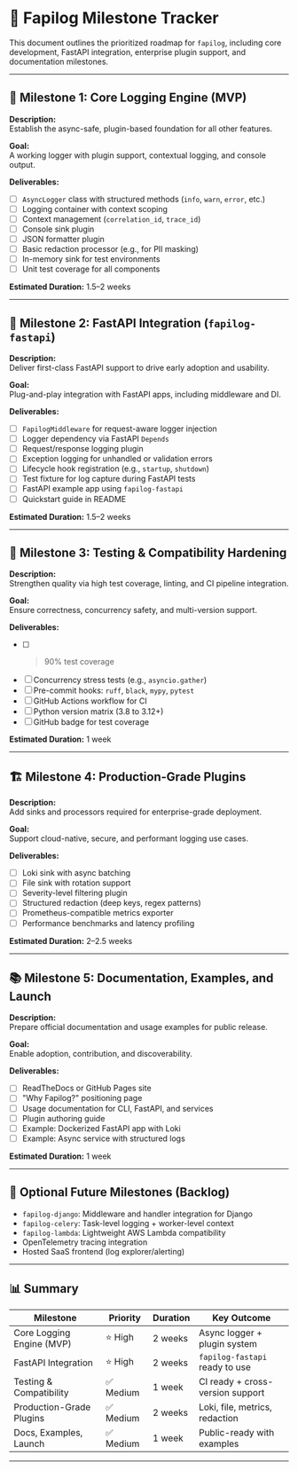 # 📌 Fapilog Milestone Tracker

This document outlines the prioritized roadmap for `fapilog`, including core development, FastAPI integration, enterprise plugin support, and documentation milestones.

---

## 🧱 Milestone 1: Core Logging Engine (MVP)

**Description:**  
Establish the async-safe, plugin-based foundation for all other features.

**Goal:**  
A working logger with plugin support, contextual logging, and console output.

**Deliverables:**

- [ ] `AsyncLogger` class with structured methods (`info`, `warn`, `error`, etc.)
- [ ] Logging container with context scoping
- [ ] Context management (`correlation_id`, `trace_id`)
- [ ] Console sink plugin
- [ ] JSON formatter plugin
- [ ] Basic redaction processor (e.g., for PII masking)
- [ ] In-memory sink for test environments
- [ ] Unit test coverage for all components

**Estimated Duration:** 1.5–2 weeks

---

## 🚀 Milestone 2: FastAPI Integration (`fapilog-fastapi`)

**Description:**  
Deliver first-class FastAPI support to drive early adoption and usability.

**Goal:**  
Plug-and-play integration with FastAPI apps, including middleware and DI.

**Deliverables:**

- [ ] `FapilogMiddleware` for request-aware logger injection
- [ ] Logger dependency via FastAPI `Depends`
- [ ] Request/response logging plugin
- [ ] Exception logging for unhandled or validation errors
- [ ] Lifecycle hook registration (e.g., `startup`, `shutdown`)
- [ ] Test fixture for log capture during FastAPI tests
- [ ] FastAPI example app using `fapilog-fastapi`
- [ ] Quickstart guide in README

**Estimated Duration:** 1.5–2 weeks

---

## 🧪 Milestone 3: Testing & Compatibility Hardening

**Description:**  
Strengthen quality via high test coverage, linting, and CI pipeline integration.

**Goal:**  
Ensure correctness, concurrency safety, and multi-version support.

**Deliverables:**

- [ ] > 90% test coverage
- [ ] Concurrency stress tests (e.g., `asyncio.gather`)
- [ ] Pre-commit hooks: `ruff`, `black`, `mypy`, `pytest`
- [ ] GitHub Actions workflow for CI
- [ ] Python version matrix (3.8 to 3.12+)
- [ ] GitHub badge for test coverage

**Estimated Duration:** 1 week

---

## 🏗️ Milestone 4: Production-Grade Plugins

**Description:**  
Add sinks and processors required for enterprise-grade deployment.

**Goal:**  
Support cloud-native, secure, and performant logging use cases.

**Deliverables:**

- [ ] Loki sink with async batching
- [ ] File sink with rotation support
- [ ] Severity-level filtering plugin
- [ ] Structured redaction (deep keys, regex patterns)
- [ ] Prometheus-compatible metrics exporter
- [ ] Performance benchmarks and latency profiling

**Estimated Duration:** 2–2.5 weeks

---

## 📚 Milestone 5: Documentation, Examples, and Launch

**Description:**  
Prepare official documentation and usage examples for public release.

**Goal:**  
Enable adoption, contribution, and discoverability.

**Deliverables:**

- [ ] ReadTheDocs or GitHub Pages site
- [ ] "Why Fapilog?" positioning page
- [ ] Usage documentation for CLI, FastAPI, and services
- [ ] Plugin authoring guide
- [ ] Example: Dockerized FastAPI app with Loki
- [ ] Example: Async service with structured logs

**Estimated Duration:** 1 week

---

## 🧩 Optional Future Milestones (Backlog)

- `fapilog-django`: Middleware and handler integration for Django
- `fapilog-celery`: Task-level logging + worker-level context
- `fapilog-lambda`: Lightweight AWS Lambda compatibility
- OpenTelemetry tracing integration
- Hosted SaaS frontend (log explorer/alerting)

---

## 📊 Summary

| Milestone                 | Priority  | Duration | Key Outcome                      |
| ------------------------- | --------- | -------- | -------------------------------- |
| Core Logging Engine (MVP) | ⭐️ High  | 2 weeks  | Async logger + plugin system     |
| FastAPI Integration       | ⭐️ High  | 2 weeks  | `fapilog-fastapi` ready to use   |
| Testing & Compatibility   | ✅ Medium | 1 week   | CI ready + cross-version support |
| Production-Grade Plugins  | ✅ Medium | 2 weeks  | Loki, file, metrics, redaction   |
| Docs, Examples, Launch    | ✅ Medium | 1 week   | Public-ready with examples       |

---
